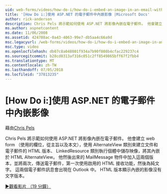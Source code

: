 ```yaml
---
uid: web-forms/videos/how-do-i/how-do-i-embed-an-image-in-an-email-with-aspnet
title: '[How Do i:]使用 ASP.NET 的電子郵件中內嵌影像 |Microsoft Docs'
author: rick-anderson
description: Chris Pels 將示範如何使用 ASP.NET 將影像內嵌在電子郵件。 他會建立 web form （使用的欄位，從主旨以及本文），會使用 AlternateView...
ms.author: aspnetcontent
ms.date: 11/06/2008
ms.assetid: 424788ac-0a43-4063-99e7-db5aa4c66a9d
msc.legacyurl: /web-forms/videos/how-do-i/how-do-i-embed-an-image-in-an-email-with-aspnet
msc.type: video
ms.openlocfilehash: db07c8a048801f934a7b90f808b4cfac229237c4
ms.sourcegitcommit: b28cd0313af316c051c2ff8549865bff67f2fbb4
ms.translationtype: MT
ms.contentlocale: zh-TW
ms.lasthandoff: 07/05/2018
ms.locfileid: "37813235"
---
```

<a name="how-do-i-embed-an-image-in-an-email-with-aspnet"></a>[How Do i:]使用 ASP.NET 的電子郵件中內嵌影像
====================
藉由[Chris Pels](https://twitter.com/chrispels)

Chris Pels 將示範如何使用 ASP.NET 將影像內嵌在電子郵件。 他會建立 web form （使用的欄位，從主旨以及本文），使用 AlternateView 類別來建立文件和電子郵件的 HTML 版本、 LinkedResource 類別執行個體中儲存映像，將其內嵌於 HTML AlternateView。 他然後出來的 MailMessage 物件中加入這兩個版本，並將兩次，傳送電子郵件，第一次使用啟用的 HTML 接收功能，然後為純文字。 這兩個電子郵件訊息會出現在 Outlook 中。 HTML 版本顯示內嵌的影像沒有文字版本。

[&#9654;觀看影片 （19 分鐘）](https://channel9.msdn.com/Blogs/ASP-NET-Site-Videos/how-do-i-embed-an-image-in-an-email-with-aspnet)
